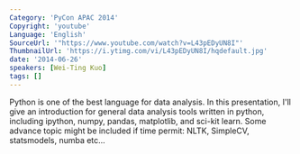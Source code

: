 ```yaml
---
Category: 'PyCon APAC 2014'
Copyright: 'youtube'
Language: 'English'
SourceUrl: '"https://www.youtube.com/watch?v=L43pEDyUN8I"'
ThumbnailUrl: 'https://i.ytimg.com/vi/L43pEDyUN8I/hqdefault.jpg'
date: '2014-06-26'
speakers: [Wei-Ting Kuo]
tags: []
---
```

Python is one of the best language for data analysis. In this presentation, I'll give an introduction for general data analysis tools written in python, including ipython, numpy, pandas, matplotlib, and sci-kit learn. Some advance topic might be included if time permit: NLTK, SimpleCV, statsmodels, numba etc...